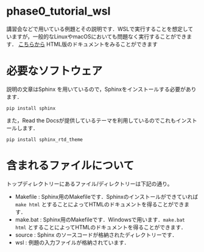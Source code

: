 # phase0_tutorial_wsl

講習会などで用いている例題とその説明です．WSLで実行することを想定していますが，一般的なLinuxやmacOSにおいても問題なく実行することができます．
[こちらから](https://phase0-tutorial-wsl.readthedocs.io/ja/latest/) HTML版のドキュメントをみることができます

# 必要なソフトウェア

説明の文章はSphinx を用いているので，Sphinxをインストールする必要があります．
```
pip install sphinx
```

また，Read the Docsが提供しているテーマを利用しているのでこれもインストールします．
```
pip install sphinx_rtd_theme
```

# 含まれるファイルについて

トップディレクトリーにあるファイル/ディレクトリーは下記の通り。
- Makefile : Sphinx用のMakefileです．Sphinxのインストールができていれば`make html` とすることによってHTMLのドキュメントを得ることができます．
- make.bat : Sphinx用のMakefileです．Windowsで用います．`make.bat html` とすることによってHTMLのドキュメントを得ることができます．
- source : Sphinx のソースコードが格納されたディレクトリーです．
- wsl : 例題の入力ファイルが格納されています．


